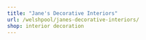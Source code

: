 ```yaml
---
title: "Jane's Decorative Interiors"
url: /welshpool/janes-decorative-interiors/
shop: interior decoration
---
```

